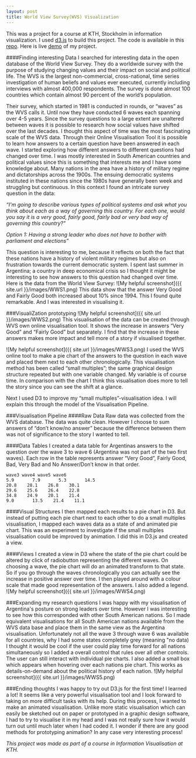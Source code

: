 ```yaml
---
layout: post
title: World View Survey(WVS) Visualization
---
```


This was a project for a course at KTH, Stockholm in information visualization. I used [d3.js](http://d3js.org) to build this project. The code is available in this [repo](https://github.com/EvertLagerberg/World-View-Survey-Visualization). Here is live [demo](http://evertlagerberg.github.io/World-View-Survey-Visualization/) of my project.

####Finding interesting Data
I searched for interesting data in the open database of the World View Survey. They do a worldwide survey with the purpose of studying changing values and their impact on social and political life. The WVS is the largest non-commercial, cross-national, time series investigation of human beliefs and values ever executed, currently including interviews with almost 400,000 respondents. The survey is done almost 100 countries which contain almost 90 percent of the world’s population.

Their survey, which started in 1981 is conducted in rounds, or “waves” as the WVS calls it. Until now they have conducted 6 waves each spanning over 4-5 years. Since the survey questions to a large extent are unaltered between waves it is possible to research how social values have shifted over the last decades. I thought this aspect of time was the most fascinating scale of the WVS data. Through their Online Visualisation Tool it is possible to learn how answers to a certain question have been answered in each wave. I started exploring how different answers to different questions had changed over time. I was mostly interested in South American countries and political values since this is something that interests me and I have some knowledge about. Many nations in the area have a history of military regime and dictatorships across the 1900s. The ensuing democratic systems instituted in these nations since the 1980s have generally been week and struggling but continuous. In this context I found an intricate survey question in the data:


*“I'm going to describe various types of political systems and ask what you think about each as a way of governing this country. For each one, would you say it is a very good, fairly good, fairly bad or very bad way of governing this country?"* 

*Option 1: Having a strong leader who does not have to bother with parliament and elections”*

This question is interesting to me, because it reflects on both the fact that these nations have a history of violent military regimes but also on frustration towards the current democratic system. I spent last summer in Argentina; a country in deep economical crisis so I thought it might be interesting to see how answers to this question had changed over time. Here is the data from the World View Survey:
![My helpful screenshot]({{ site.url }}/images/WWS1.png)
This data show that the answer Very Good and Fairly Good both increased about 10% since 1994. This I found quite remarkable. And I was interested  in visualising it.

###VisualiZation prototyping
![My helpful screenshot]({{ site.url }}/images/WWS2.png)
This visualisation of the data can be created through WVS own online visualisation tool. It shows the increase in answers “Very Good” and “Fairly Good” but separately. I find that the increase in these answers makes more impact and tell more of a story if visualised together. 

![My helpful screenshot]({{ site.url }}/images/WWS3.png)
I used the WVS online tool to make a pie chart of the answers to the question in each wave and placed them next to each other chronologically. This visualisation method has been called “small multiples”; the same graphical design structure repeated but with one variable changed. My variable is of course time. In comparison with the chart I think this visualisation does more to tell the story since you can see the shift at a glance.

Next I used D3 to improve my “small multiples”-visualisation idea. I will explain this through the model of the Visualisation Pipeline.



###Visualisation Pipeline
####Raw Data
Raw data was collected from the WVS database. The data was quite clean. However I choose to sum answers of “don’t know/no answer” because the difference between them was not of significance to the story I wanted to tell.

####Data Tables
I created a data table for Argentinas answers to the question over the wave 3 to wave 6 (Argentina was not part of the two first waves). Each row in the table represents answer “Very Good”, Fairly Good, Bad, Very Bad and No Answer/Don’t know in that order.

```
wave3 wave4 wave5 wave6
5.9       7.9       5.3       14.5
20.8    28.1    26.8    30.1
29.6    25.6    26.4    22.8                                       
34.8    24.9    20.1    21.4
9.0       13.5    21.4    11.1
```

####Visual Structures
I then mapped each results to a pie chart in D3. But instead of putting each pie chart next to each other to do a small multiples visualisation, I mapped each waves data as a state of and animated pie chart. This was an experiment to investigate if the small multiples visualisation could be improved by animation. I did this in D3.js and created a view.

####Views
I created a view in D3 where the state of the pie chart could be altered by click of radiobutton representing the different waves. On choosing a wave, the pie chart will do an animated transform to that state. So if you go through the waves chronologically you can actually see the increase in positive answer over time. I then played around with a colour scale that made good representation of the answers. I also added a legend. 
![My helpful screenshot]({{ site.url }}/images/WWS4.png)

###Expanding my research questions
I was happy with my visualisation of Argentina's posture on strong leaders over time. However I was interesting to see how this corresponded with other South American nations. So I made equivalent visualisations for all South American nations available from the WVS data base and place them in the same view as the Argentina visualisation. Unfortunately not all the wave 3 through wave 6 was available for all countries, why I had some states completely grey (meaning "no data) I thought it would be cool if the user could play time forward for all nations simultaneously so I added a overall control that rules over all other controls. The user can still interact with individual pie charts. I also added a small box which appears when hovering over each nations pie chart. This works as details-on-demand about the political history of each nation.
![My helpful screenshot]({{ site.url }}/images/WWS5.png)

###Ending thoughts
I was happy to try out D3.js for the first time! I learned a lot! It seems like a very powerful visualisation tool and I look forward to taking on more difficult tasks with its help. During this process, I wanted to make an animated visualisation. Unlike more static visualisation which can easily be sketched out on paper or prototyped in a graphic design software, I had to try to visualise it in my head and I was not really sure how it would turn out until much later when I had coded it. I wonder if there are any good methods for prototyping animation? In any case very interesting process!



*This project was made as part of a course in Information Visualisation at KTH.*